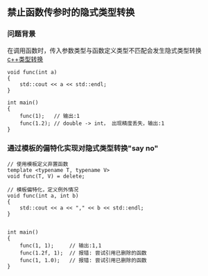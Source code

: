 
## 禁止函数传参时的隐式类型转换

### 问题背景
在调用函数时，传入参数类型与函数定义类型不匹配会发生隐式类型转换<br/>
[c++类型转换](类型转换.md)

    void func(int a)
    {
        std::cout << a << std::endl;
    }

    int main()
    {
        func(1);   // 输出:1
        func(1.2); // double -> int， 出现精度丢失，输出:1
    }


### 通过模板的偏特化实现对隐式类型转换"say no"

    // 使用模板定义弃置函数
    template <typename T, typename V>
    void func(T, V) = delete;
    
    // 模板偏特化，定义例外情况
    void func(int a, int b)
    {
        std::cout << a << "," << b << std::endl;
    }


    int main()
    {
        func(1, 1);     // 输出:1,1
        func(1.2f, 1);  // 报错: 尝试引用已删除的函数
        func(1, 1.0);   // 报错: 尝试引用已删除的函数
    }
